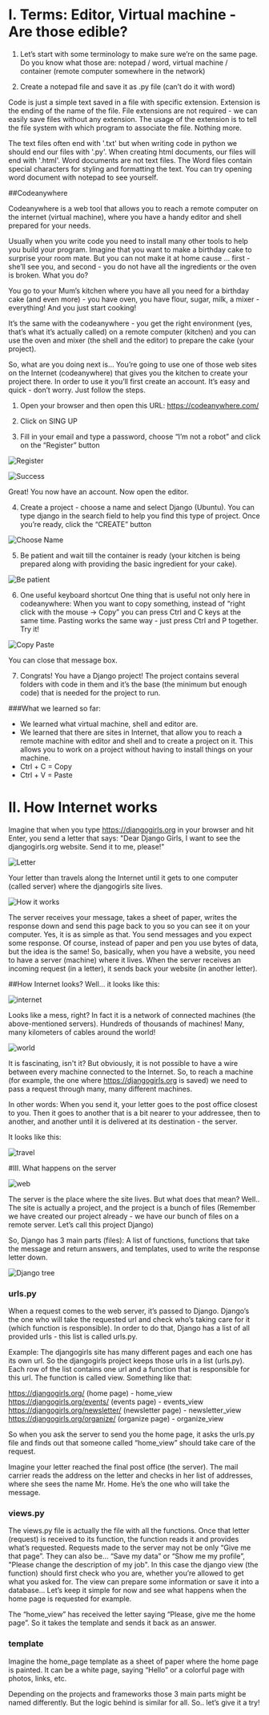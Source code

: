 # I. Terms: Editor, Virtual machine - Are those edible?

1. Let’s start with some terminology to make sure we’re on the same page.
Do you know what those are: notepad / word, virtual machine / container (remote computer somewhere in the network)

2. Create a notepad file and save it as .py file (can’t do it with word)

  Code is just a simple text saved in a file with specific extension. Extension is the ending of the name of the file. File extensions are not required - we can easily save files without any extension. The usage of the extension is to tell the file system with which program to associate the file. Nothing more.

  The text files often end with '.txt' but when writing code in python we should end our files with '.py'. When creating html documents, our files will end with '.html'.
Word documents are not text files. The Word files contain special characters for styling and formatting the text. You can try opening word document with notepad to see yourself.


##Codeanywhere

Codeanywhere is a web tool that allows you to reach a remote computer on the internet (virtual machine), where you have a handy editor and shell prepared for your needs.

  Usually when you write code you need to install many other tools to help you build your program. Imagine that you want to make a birthday cake to surprise your room mate. But you can not make it at home cause … first - she’ll see you, and second - you do not have all the ingredients or the oven is broken. What you do?

  You go to your Mum’s kitchen where you have all you need for a birthday cake (and even more) - you have oven, you have flour, sugar, milk, a mixer - everything! And you just start cooking!


  It’s the same with the codeanywhere - you get the right environment (yes, that’s what it’s actually called) on a remote computer (kitchen) and you can use the oven and mixer (the shell and the editor) to prepare the cake (your project).


  So, what are you doing next is… You’re going to use one of those web sites on the Internet (codeanywhere) that gives you the kitchen to create your project there. In order to use it you’ll first create an account. It’s easy and quick - don’t worry. Just follow the steps.


  1) Open your browser and then open this URL: https://codeanywhere.com/

  2) Click on SING UP

  3) Fill in your email and type a password, choose “I’m not a robot” and click on the “Register” button


  ![Register](images/SimpleTutorial/01_sign_up.png)

  ![Success](images/SimpleTutorial/02_successful_signup.png)

  Great! You now have an account. Now open the editor.


  4) Create a project - choose a name and select Django (Ubuntu). You can type django in the search field to help you find this type of project. Once you’re ready, click the “CREATE” button

  ![Choose Name](images/SimpleTutorial/03_choose_name.png)

  5) Be patient and wait till the container is ready (your kitchen is being prepared along with providing the basic ingredient for your cake).

  ![Be patient](images/SimpleTutorial/04_be_patient.png)

  6) One useful keyboard shortcut
  One thing that is useful not only here in codeanywhere: When you want to copy something, instead of “right click with the mouse -> Copy” you can press Ctrl and C keys at the same time. Pasting works the same way - just press Ctrl and P together. Try it!

  ![Copy Paste](images/SimpleTutorial/05_copy_paste.png)

  You can close that message box.


  7) Congrats! You have a Django project! The project contains several folders with code in them and it’s the base (the minimum but enough code) that is needed for the project to run.


###What we learned so far:

  * We learned what virtual machine, shell and editor are.
  * We learned that there are sites in Internet, that allow you to reach a remote machine with editor and shell and to create a project on it. This allows you to work on a project without having to install things on your machine.
  * Ctrl + C = Copy
  * Ctrl + V = Paste


# II. How Internet works


Imagine that when you type https://djangogirls.org in your browser and hit Enter, you send a letter that says: "Dear Django Girls, I want to see the djangogirls.org website. Send it to me, please!"

  ![Letter](images/SimpleTutorial/letter.png)

Your letter than travels along the Internet until it gets to one computer (called server) where the djangogirls site lives.

  ![How it works](images/SimpleTutorial/how_web_works.jpg)



The server receives your message, takes a sheet of paper, writes the response down and send this page back to you so you can see it on your computer. Yes, it is as simple as that. You send messages and you expect some response. Of course, instead of paper and pen you use bytes of data, but the idea is the same!
So, basically, when you have a website, you need to have a server (machine) where it lives. When the server receives an incoming request (in a letter), it sends back your website (in another letter).




##How Internet looks?
Well... it looks like this:

  ![internet](images/SimpleTutorial/internet_1.png)


Looks like a mess, right? In fact it is a network of connected machines (the above-mentioned servers). Hundreds of thousands of machines! Many, many kilometers of cables around the world!

  ![world](images/SimpleTutorial/world.png)


It is fascinating, isn't it? But obviously, it is not possible to have a wire between every machine connected to the Internet. So, to reach a machine (for example, the one where https://djangogirls.org is saved) we need to pass a request through many, many different machines.

In other words: When you send it, your letter goes to the post office closest to you. Then it goes to another that is a bit nearer to your addressee, then to another, and another until it is delivered at its destination - the server.

It looks like this:


  ![travel](images/SimpleTutorial/travel.png)


#III. What happens on the server

  ![web](images/SimpleTutorial/web_all_1.jpg)

The server is the place where the site lives. But what does that mean?
Well.. The site is actually a project, and the project is a bunch of files (Remember we have created our project already - we have our bunch of files on a remote server. Let’s call this project Django)


So, Django has 3 main parts (files): A list of functions, functions that take the message and return answers, and templates, used to write the response letter down.


  ![Django tree](images/SimpleTutorial/dj_project.jpg)



### urls.py


When a request comes to the web server, it’s passed to Django. Django’s the one who will take the requested url and check who’s taking care for it (which function is responsible). In order to do that, Django has a list of all provided urls  - this list is called urls.py.


Example: The djangogirls site has many different pages and each one has its own url. So the djangogirls project keeps those urls in a list (urls.py). Each row of the list contains one url and a function that is responsible for this url. The function is called view. Something like that:


https://djangogirls.org/  (home page)       - home_view
https://djangogirls.org/events/  (events page)       - events_view
https://djangogirls.org/newsletter/  (newsletter page)     - newsletter_view
https://djangogirls.org/organize/ (organize page)      - organize_view


So when you ask the server to send you the home page, it asks the urls.py file and finds out that someone called “home_view” should take care of the request.


Imagine your letter reached the final post office (the server). The mail carrier reads the address on the letter and checks in her list of addresses, where she sees the name Mr. Home. He’s the one who will take the message.


### views.py
The views.py file is actually the file with all the functions.
Once that letter (request) is received to its function, the function reads it and provides what’s requested. Requests made to the server may not be only “Give me that page”. They can also be… “Save my data” or “Show me my profile”, "Please change the description of my job". In this case the django view (the function) should first check who you are, whether you’re allowed to get what you asked for. The view can prepare some information or save it into a database…
Let’s keep it simple for now and see what happens when the home page is requested for example.


The “home_view” has received the letter saying “Please, give me the home page”. So it takes the template and sends it back as an answer.




### template
Imagine the home_page template as a sheet of paper where the home page is painted. It can be a white page, saying “Hello” or a colorful page with photos, links, etc.


Depending on the projects and frameworks those 3 main parts might be named differently. But the logic behind is similar for all. So.. let’s give it a try!
